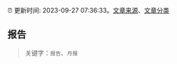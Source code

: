 :alarm_clock: 更新时间: 2023-09-27 07:36:33。[文章来源](/README.md)、[文章分类](/TAGS.md)

## 报告


> 关键字：`报告`、`月报`



